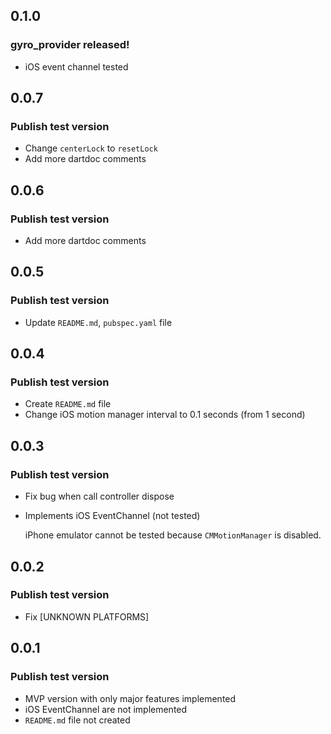 ## 0.1.0

### gyro_provider released!

- iOS event channel tested

## 0.0.7

### Publish test version

- Change `centerLock` to `resetLock`
- Add more dartdoc comments

## 0.0.6

### Publish test version

- Add more dartdoc comments

## 0.0.5

### Publish test version

- Update `README.md`, `pubspec.yaml` file

## 0.0.4

### Publish test version

- Create `README.md` file
- Change iOS motion manager interval to 0.1 seconds (from 1 second)

## 0.0.3

### Publish test version

- Fix bug when call controller dispose
- Implements iOS EventChannel (not tested)

  iPhone emulator cannot be tested because `CMMotionManager` is disabled.

## 0.0.2

### Publish test version

- Fix [UNKNOWN PLATFORMS]

## 0.0.1

### Publish test version

- MVP version with only major features implemented
- iOS EventChannel are not implemented
- `README.md` file not created
